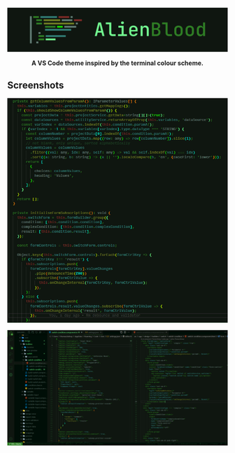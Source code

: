 ![](images/alien-blood-banner.png)

<p align="center"><b>A VS Code theme inspired by the terminal colour scheme.</b></p>

## Screenshots

![](images/screenshots/typescript-closeup.png)

![](images/screenshots/ui.png)
